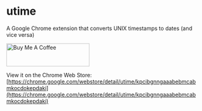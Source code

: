 utime
=====

A Google Chrome extension that converts UNIX timestamps to dates (and vice versa) 

[<a href="https://www.buymeacoffee.com/billdami" target="_blank"><img src="https://cdn.buymeacoffee.com/buttons/v2/default-yellow.png" alt="Buy Me A Coffee" style="height: 60px !important;width: 217px !important;">](https://www.buymeacoffee.com/billdami)

View it on the Chrome Web Store:  
[https://chrome.google.com/webstore/detail/utime/kpcibgnngaaabebmcabmkocdokepdaki](https://chrome.google.com/webstore/detail/utime/kpcibgnngaaabebmcabmkocdokepdaki)
